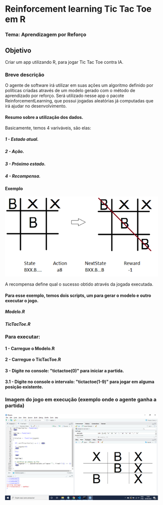 # Reinforcement learning Tic Tac Toe em R

### Tema: Aprendizagem por Reforço

## Objetivo
Criar um app utilizando R, para jogar Tic Tac Toe contra IA.

### Breve descrição
O agente de software irá utilizar em suas ações um algoritmo definido por políticas criadas através de um modelo gerado com o método de aprendizado por reforço. Será utilizado nesse app o pacote ReinforcementLearning, que possui jogadas aleatórias já computadas que irá ajudar no desenvolvimento.

#### Resumo sobre a utilização dos dados.

Basicamente, temos 4 variváveis, são elas: 

##### 1 - Estado atual.
##### 2 - Ação.
##### 3 - Próximo estado.
##### 4 - Recompensa.

#### Exemplo

![Alt text](https://github.com/pbitalo/reinforcement_learning_tic_tac_toe_R/blob/master/exemplo_jogada_teorica.png?raw=true)

A recompensa define qual o sucesso obtido através da jogada executada.

#### Para esse exemplo, temos dois scripts, um para gerar o modelo e outro executar o jogo.

##### Modelo.R
##### TicTacToe.R

### Para executar:
#### 1 - Carregue o Modelo.R
#### 2 - Carregue o TicTacToe.R
#### 3 - Digite no console: "tictactoe(0)" para iniciar a partida.
#### 3.1 - Digite no console o intervalo: "tictactoe(1-9)" para jogar em alguma posição existente.

### Imagem do jogo em execução (exemplo onde o agente ganha a partida)
![Alt text](https://github.com/pbitalo/reinforcement_learning_tic_tac_toe_R/blob/master/PartidaTicTacToeExemplo1.png?raw=true)
